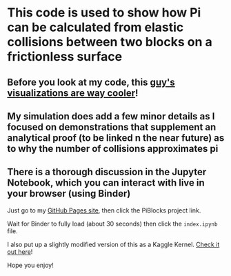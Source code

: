 # This code is used to show how Pi can be calculated from elastic collisions between two blocks on a frictionless surface

## Before you look at my code, this [guy's visualizations are way cooler](https://prajwalsouza.github.io/Experiments/Colliding-Blocks.html)!
## My simulation does add a few minor details as I focused on demonstrations that supplement an analytical proof (to be linked n the near future) as to why the number of collisions approximates pi

## There is a thorough discussion in the Jupyter Notebook, which you can interact with live in your browser (using Binder)

Just go to my [GitHub Pages site](https://asa55.github.io), then click the PiBlocks project link.

Wait for Binder to fully load (about 30 seconds) then click the `index.ipynb` file.

I also put up a slightly modified version of this as a Kaggle Kernel. [Check it out here](https://www.kaggle.com/alexboxer4/calculate-pi-from-elastic-collisions#538654)!

Hope you enjoy!
